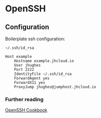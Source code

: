# OpenSSH

## Configuration

Boilerplate ssh configuration:

`~/.ssh/id_rsa`

    Host example
        Hostname example.jhcloud.io
        User jhughes
        Port 2222
        IdentityFile ~/.ssh/id_rsa
        ForwardAgent yes
        ForwardX11 yes
        ProxyJump jhughes@jumphost.jhcloud.io

### Further reading

[OpenSSH Cookbook](https://en.wikibooks.org/wiki/OpenSSH/Cookbook/Proxies_and_Jump_Hosts)